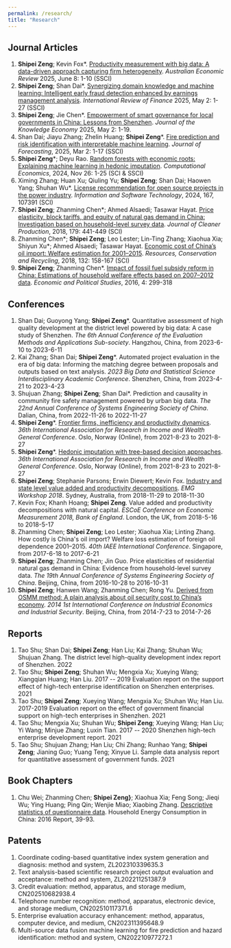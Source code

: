 ```yaml
---
permalink: /research/
title: "Research"
---
```

Journal Articles
------
1. **Shipei Zeng**; Kevin Fox*. [Productivity measurement with big data: A data-driven approach capturing firm heterogeneity](https://onlinelibrary.wiley.com/doi/10.1111/1467-8462.70014). _Australian Economic Review_ 2025, June 8: 1-10 (SSCI)
1. **Shipei Zeng**; Shan Dai*. [Synergizing domain knowledge and machine learning: Intelligent early fraud detection enhanced by earnings management analysis](https://onlinelibrary.wiley.com/doi/full/10.1111/irfi.70021). _International Review of Finance_ 2025, May 2: 1-27 (SSCI)
1. **Shipei Zeng**; Jie Chen*. [Empowerment of smart governance for local governments in China: Lessons from Shenzhen](https://link.springer.com/article/10.1007/s13132-025-02761-2). *Journal of the Knowledge Economy* 2025, May 2: 1-19.
1. Shan Dai; Jiayu Zhang; Zhelin Huang; **Shipei Zeng***. [Fire prediction and risk identification with interpretable machine learning](https://onlinelibrary.wiley.com/doi/10.1002/for.3266?af=R). _Journal of Forecasting_, 2025, Mar 2: 1-17 (SSCI)
1. **Shipei Zeng***; Deyu Rao. [Random forests with economic roots: Explaining machine learning in hedonic imputation](https://link.springer.com/article/10.1007/s10614-024-10798-9). _Computational Economics_, 2024, Nov 26: 1-25 (SCI & SSCI)
1. Ximing Zhang; Huan Xu; Qiuling Yu; **Shipei Zeng**; Shan Dai; Haowen Yang; Shuhan Wu*. [License recommendation for open source projects in the power industry](https://www.sciencedirect.com/science/article/abs/pii/S095058492300246X). _Information and Software Technology_, 2024, 167, 107391 (SCI)
1. **Shipei Zeng**; Zhanming Chen*; Ahmed Alsaedi; Tasawar Hayat. [Price elasticity, block tariffs, and equity of natural gas demand in China: Investigation based on household-level survey data](https://www.sciencedirect.com/science/article/abs/pii/S0959652618301458). _Journal of Cleaner Production_, 2018, 179: 441-449 (SCI)
1. Zhanming Chen*; **Shipei Zeng**; Leo Lester; Lin-Ting Zhang; Xiaohua Xia; Shiyun Xu*; Ahmed Alsaedi; Tasawar Hayat. [Economic cost of China’s oil import: Welfare estimation for 2001–2015](https://www.sciencedirect.com/science/article/abs/pii/S0921344918300399). _Resources, Conservation and Recycling_, 2018, 132: 158-167 (SCI)
1. **Shipei Zeng**; Zhanming Chen*. [Impact of fossil fuel subsidy reform in China: Estimations of household welfare effects based on 2007–2012 data](https://www.tandfonline.com/doi/full/10.1080/20954816.2016.1218669). _Economic and Political Studies_, 2016, 4: 299-318

Conferences
------
1. Shan Dai; Guoyong Yang; **Shipei Zeng***. Quantitative assessment of high quality development at the district level powered by big data: A case study of Shenzhen. _The 6th Annual Conference of the Evaluation Methods and Applications Sub-society_. Hangzhou, China, from 2023-6-10 to 2023-6-11
1. Kai Zhang; Shan Dai; **Shipei Zeng***. Automated project evaluation in the era of big data: Informing the matching degree between proposals and outputs based on text analysis. _2023 Big Data and Statistical Science Interdisciplinary Academic Conference_. Shenzhen, China, from 2023-4-21 to 2023-4-23
1. Shujuan Zhang; **Shipei Zeng**; Shan Dai*. Prediction and causality in community fire safety management powered by urban big data. _The 22nd Annual Conference of Systems Engineering Society of China_. Dalian, China, from 2022-11-26 to 2022-11-27
1. **Shipei Zeng***. [Frontier firms, inefficiency and productivity dynamics](https://iariw.org/wp-content/uploads/2021/08/Firm_Dynamics_Zeng_Paper.pdf). _36th International Association for Research in Income and Wealth General Conference_. Oslo, Norway (Online), from 2021-8-23 to 2021-8-27
1. **Shipei Zeng***. [Hedonic imputation with tree-based decision approaches](https://iariw.org/wp-content/uploads/2021/08/Hedonic_Imputation_Zeng_Paper.pdf). _36th International Association for Research in Income and Wealth General Conference_. Oslo, Norway (Online), from 2021-8-23 to 2021-8-27
1. **Shipei Zeng**; Stephanie Parsons; Erwin Diewert; Kevin Fox. [Industry and state level value added and productivity decompositions](https://conference.unsw.edu.au/content/dam/pdfs/business/caer/research-reports/emg-workshop-2018/emg2018-6_SZeng_EMG-Slides.pdf). _EMG Workshop 2018_. Sydney, Australia, from 2018-11-29 to 2018-11-30
1. Kevin Fox; Khanh Hoang; **Shipei Zeng**. Value added and productivity decompositions with natural capital. _ESCoE Conference on Economic Measurement 2018, Bank of England_. London, the UK, from 2018-5-16 to 2018-5-17
1. Zhanming Chen; **Shipei Zeng**; Leo Lester; Xiaohua Xia; Linting Zhang. How costly is China's oil import? Welfare loss estimation of foreign oil dependence 2001–2015. _40th IAEE International Conference_. Singapore, from 2017-6-18 to 2017-6-21
1. **Shipei Zeng**; Zhanming Chen; Jin Guo. Price elasticities of residential natural gas demand in China: Evidence from household-level survey data. *The 19th Annual Conference of Systems Engineering Society of China*. Beijing, China, from 2016-10-28 to 2016-10-31
1. **Shipei Zeng**; Hanwen Wang; Zhanming Chen; Rong Yu. [Derived from OSMM method: A plain analysis about oil security cost to China’s economy](https://link.springer.com/chapter/10.1007/978-3-662-44085-8_19). _2014 1st International Conference on Industrial Economics and Industrial Security_. Beijing, China, from 2014-7-23 to 2014-7-26

Reports
------
1. Tao Shu; Shan Dai; **Shipei Zeng**; Han Liu; Kai Zhang; Shuhan Wu; Shujuan Zhang. The district level high-quality development index report of Shenzhen. 2022
1. Tao Shu; **Shipei Zeng**; Shuhan Wu; Mengxia Xu; Xueying Wang; Xiangqian Huang; Han Liu. 2017 -- 2019 Evaluation report on the support effect of high-tech enterprise identification on Shenzhen enterprises. 2021
1. Tao Shu; **Shipei Zeng**; Xueying Wang; Mengxia Xu; Shuhan Wu; Han Liu. 2017-2019 Evaluation report on the effect of government financial support on high-tech enterprises in Shenzhen. 2021
1. Tao Shu; Mengxia Xu; Shuhan Wu; **Shipei Zeng**; Xueying Wang; Han Liu; Yi Wang; Minjue Zhang; Luxin Tian. 2017 -- 2020 Shenzhen high-tech enterprise development report. 2021
1. Tao Shu; Shujuan Zhang; Han Liu; Chi Zhang; Runhao Yang; **Shipei Zeng**; Jianing Guo; Yuang Teng; Xinyue Li. Sample data analysis report for quantitative assessment of government funds. 2021
	
Book Chapters
------
1. Chu Wei; Zhanming Chen; **Shipei Zeng}**; Xiaohua Xia; Feng Song; Jieqi Wu; Ying Huang; Ping Qin; Wenjie Miao; Xiaobing Zhang. [Descriptive statistics of questionnaire data](https://link.springer.com/content/pdf/10.1007/978-981-13-7523-1_2.pdf). Household Energy Consumption in China: 2016 Report, 39-93.

Patents
------
1. Coordinate coding-based quantitative index system generation and diagnosis: method and system, ZL202310339635.3
2. Text analysis-based scientific research project output evaluation and acceptance: method and system, ZL202211251387.9
3. Credit evaluation: method, apparatus, and storage medium, CN202510682938.4
4. Telephone number recognition: method, apparatus, electronic device, and storage medium, CN202510117371.6
5. Enterprise evaluation accuracy enhancement: method, apparatus, computer device, and medium, CN202311395648.9
6. Multi-source data fusion machine learning for fire prediction and hazard identification: method and system, CN202210977272.1	
